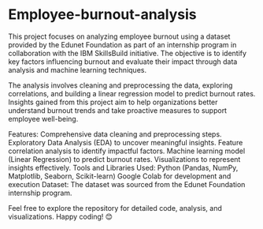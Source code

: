 # Employee-burnout-analysis

This project focuses on analyzing employee burnout using a dataset provided by the Edunet Foundation as part of an internship program in collaboration with the IBM SkillsBuild initiative. The objective is to identify key factors influencing burnout and evaluate their impact through data analysis and machine learning techniques.

The analysis involves cleaning and preprocessing the data, exploring correlations, and building a linear regression model to predict burnout rates. Insights gained from this project aim to help organizations better understand burnout trends and take proactive measures to support employee well-being.

Features:
Comprehensive data cleaning and preprocessing steps.
Exploratory Data Analysis (EDA) to uncover meaningful insights.
Feature correlation analysis to identify impactful factors.
Machine learning model (Linear Regression) to predict burnout rates.
Visualizations to represent insights effectively.
Tools and Libraries Used:
Python (Pandas, NumPy, Matplotlib, Seaborn, Scikit-learn)
Google Colab for development and execution
Dataset:
The dataset was sourced from the Edunet Foundation internship program.

Feel free to explore the repository for detailed code, analysis, and visualizations. Happy coding! 😊
